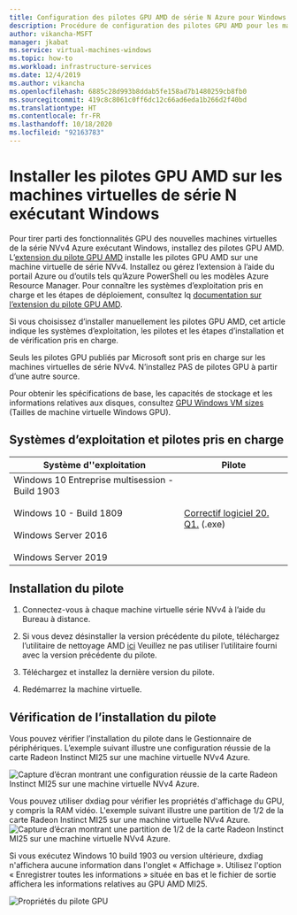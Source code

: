 ```yaml
---
title: Configuration des pilotes GPU AMD de série N Azure pour Windows
description: Procédure de configuration des pilotes GPU AMD pour les machines virtuelles série N exécutant Windows Serveur ou Windows dans Azure
author: vikancha-MSFT
manager: jkabat
ms.service: virtual-machines-windows
ms.topic: how-to
ms.workload: infrastructure-services
ms.date: 12/4/2019
ms.author: vikancha
ms.openlocfilehash: 6885c28d993b8ddab5fe158ad7b1480259cb8fb0
ms.sourcegitcommit: 419c8c8061c0ff6dc12c66ad6eda1b266d2f40bd
ms.translationtype: HT
ms.contentlocale: fr-FR
ms.lasthandoff: 10/18/2020
ms.locfileid: "92163783"
---
```

# <a name="install-amd-gpu-drivers-on-n-series-vms-running-windows"></a>Installer les pilotes GPU AMD sur les machines virtuelles de série N exécutant Windows

Pour tirer parti des fonctionnalités GPU des nouvelles machines virtuelles de la série NVv4 Azure exécutant Windows, installez des pilotes GPU AMD. L’[extension du pilote GPU AMD](../extensions/hpccompute-amd-gpu-windows.md) installe les pilotes GPU AMD sur une machine virtuelle de série NVv4. Installez ou gérez l’extension à l’aide du portail Azure ou d’outils tels qu’Azure PowerShell ou les modèles Azure Resource Manager. Pour connaître les systèmes d’exploitation pris en charge et les étapes de déploiement, consultez lq [documentation sur l’extension du pilote GPU AMD](../extensions/hpccompute-amd-gpu-windows.md).

Si vous choisissez d’installer manuellement les pilotes GPU AMD, cet article indique les systèmes d’exploitation, les pilotes et les étapes d’installation et de vérification pris en charge.

Seuls les pilotes GPU publiés par Microsoft sont pris en charge sur les machines virtuelles de série NVv4. N’installez PAS de pilotes GPU à partir d’une autre source.

Pour obtenir les spécifications de base, les capacités de stockage et les informations relatives aux disques, consultez [GPU Windows VM sizes](../sizes-gpu.md?toc=/azure/virtual-machines/windows/toc.json) (Tailles de machine virtuelle Windows GPU).



## <a name="supported-operating-systems-and-drivers"></a>Systèmes d’exploitation et pilotes pris en charge

| Système d''exploitation | Pilote |
| -------- |------------- |
| Windows 10 Entreprise multisession - Build 1903 <br/><br/>Windows 10 - Build 1809<br/><br/>Windows Server 2016<br/><br/>Windows Server 2019 | [Correctif logiciel 20. Q1.](https://download.microsoft.com/download/d/e/f/def0fb44-15ab-4b83-959a-8094eb9d0dfe/AMD-Azure-NVv4-Driver-20Q1-Hotfix3.exe) (.exe) |


## <a name="driver-installation"></a>Installation du pilote

1. Connectez-vous à chaque machine virtuelle série NVv4 à l’aide du Bureau à distance.

2. Si vous devez désinstaller la version précédente du pilote, téléchargez l’utilitaire de nettoyage AMD [ici](https://download.microsoft.com/download/4/f/1/4f19b714-9304-410f-9c64-826404e07857/AMDCleanupUtilityni.exe) Veuillez ne pas utiliser l’utilitaire fourni avec la version précédente du pilote.

3. Téléchargez et installez la dernière version du pilote.

4. Redémarrez la machine virtuelle.

## <a name="verify-driver-installation"></a>Vérification de l’installation du pilote

Vous pouvez vérifier l’installation du pilote dans le Gestionnaire de périphériques. L’exemple suivant illustre une configuration réussie de la carte Radeon Instinct MI25 sur une machine virtuelle NVv4 Azure.
<br />

![Capture d’écran montrant une configuration réussie de la carte Radeon Instinct MI25 sur une machine virtuelle NVv4 Azure.](./media/n-series-amd-driver-setup/device-manager.png)

Vous pouvez utiliser dxdiag pour vérifier les propriétés d'affichage du GPU, y compris la RAM vidéo. L'exemple suivant illustre une partition de 1/2 de la carte Radeon Instinct MI25 sur une machine virtuelle NVv4 Azure.
<br />
![Capture d’écran montrant une partition de 1/2 de la carte Radeon Instinct MI25 sur une machine virtuelle NVv4 Azure.](./media/n-series-amd-driver-setup/dxdiag-output-new.png)

Si vous exécutez Windows 10 build 1903 ou version ultérieure, dxdiag n'affichera aucune information dans l'onglet « Affichage ». Utilisez l'option « Enregistrer toutes les informations » située en bas et le fichier de sortie affichera les informations relatives au GPU AMD MI25.

![Propriétés du pilote GPU](./media/n-series-amd-driver-setup/dxdiag-details.png)
